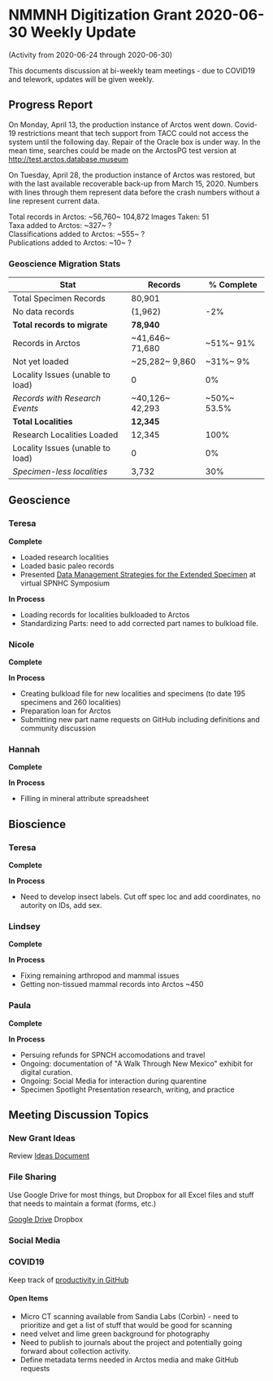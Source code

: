 # NMMNH Digitization Grant 2020-06-30 Weekly Update
(Activity from 2020-06-24 through 2020-06-30)

This documents discussion at bi-weekly team meetings - due to COVID19 and telework, updates will be given weekly.

## Progress Report

On Monday, April 13, the production instance of Arctos went down. Covid-19 restrictions meant that tech support from TACC could not access the system until the following day. Repair of the Oracle box is under way. In the mean time, searches could be made on the ArctosPG test version at http://test.arctos.database.museum

On Tuesday, April 28, the production instance of Arctos was restored, but with the last available recoverable back-up from March 15, 2020. Numbers with lines through them represent data before the crash numbers without a line represent current data.

Total records in Arctos: ~56,760~ 104,872 
Images Taken: 51  
Taxa added to Arctos: ~327~ ?  
Classifications added to Arctos: ~555~ ?  
Publications added to Arctos: ~10~ ?  

### Geoscience Migration Stats  

Stat | Records	| % Complete 
-- | -- | --
Total Specimen Records	| 80,901 |	
No data records	| (1,962)	| -2% | 
**Total records to migrate**	| **78,940** | 	
Records in Arctos	| ~41,646~ 71,680 |	~51%~ 91%
Not yet loaded	| ~25,282~ 9,860 |	~31%~ 9%
Locality Issues (unable to load)	| 0 |	0%
*Records with Research Events*	| ~40,126~ 42,293 |	~50%~ 53.5%
**Total Localities**	| **12,345** |	
Research Localities Loaded	| 12,345 |	100%
Locality Issues (unable to load)	| 0 |	0%
*Specimen-less localities*	| 3,732 |	30%

## Geoscience
### Teresa
**Complete**
- Loaded  research localities
- Loaded  basic paleo records
- Presented [Data Management Strategies for the Extended Specimen](https://github.com/ArctosDB/SPNHC/issues/33#issuecomment-586483125) at virtual SPNHC Symposium
 
**In Process**
 - Loading records for localities bulkloaded to Arctos
 - Standardizing Parts: need to add corrected part names to bulkload file.
  
### Nicole
**Complete**

**In Process**
- Creating bulkload file for new localities and specimens (to date 195 specimens and 260 localities)
- Preparation loan for Arctos
- Submitting new part name requests on GitHub including definitions and community discussion

### Hannah
**Complete**

**In Process**
 - Filling in mineral attribute spreadsheet
 
## Bioscience
### Teresa
**Complete**

**In Process**
 - Need to develop insect labels. Cut off spec loc and add coordinates, no autority on IDs, add sex.
 
### Lindsey
**Complete**


**In Process**
 - Fixing remaining arthropod and mammal issues
 - Getting non-tissued mammal records into Arctos ~450
  
### Paula
**Complete**


**In Process**
 - Persuing refunds for SPNCH accomodations and travel 
 - Ongoing: documentation of "A Walk Through New Mexico" exhibit for digital curation.
 - Ongoing: Social Media for interaction during quarentine
 - Specimen Spotlight Presentation research, writing, and practice
 
## Meeting Discussion Topics

### New Grant Ideas
Review [Ideas Document](https://drive.google.com/open?id=1XIoWyDddDmCqZubPN19NDKZvFQbW0T151vaRyJZQ3bw)

### File Sharing
Use Google Drive for most things, but Dropbox for all Excel files and stuff that needs to maintain a format (forms, etc.)

[Google Drive](https://drive.google.com/open?id=1Fol3x_1L2UOc0PoMQKS7ldOrofJACL09)
Dropbox

### Social Media


### COVID19

Keep track of [productivity in GitHub](https://github.com/ArctosDB/data-migration/tree/master/NMMNH/Telework)

#### Open Items
- Micro CT scanning available from Sandia Labs (Corbin) - need to prioritize and get a list of stuff that would be good for scanning
- need velvet and lime green background for photography
- Need to publish to journals about the project and potentially going forward about collection activity.
- Define metadata terms needed in Arctos media and make GitHub requests
